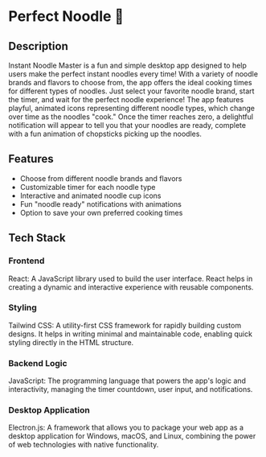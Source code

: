 # Perfect Noodle 🍜

## Description

Instant Noodle Master is a fun and simple desktop app designed to help users make the perfect instant noodles every time! With a variety of noodle brands and flavors to choose from, the app offers the ideal cooking times for different types of noodles. Just select your favorite noodle brand, start the timer, and wait for the perfect noodle experience!
The app features playful, animated icons representing different noodle types, which change over time as the noodles "cook." Once the timer reaches zero, a delightful notification will appear to tell you that your noodles are ready, complete with a fun animation of chopsticks picking up the noodles.

## Features

- Choose from different noodle brands and flavors
- Customizable timer for each noodle type
- Interactive and animated noodle cup icons
- Fun "noodle ready" notifications with animations
- Option to save your own preferred cooking times

## Tech Stack

### Frontend

React: A JavaScript library used to build the user interface. React helps in creating a dynamic and interactive experience with reusable components.

### Styling

Tailwind CSS: A utility-first CSS framework for rapidly building custom designs. It helps in writing minimal and maintainable code, enabling quick styling directly in the HTML structure.

### Backend Logic

JavaScript: The programming language that powers the app's logic and interactivity, managing the timer countdown, user input, and notifications.

### Desktop Application

Electron.js: A framework that allows you to package your web app as a desktop application for Windows, macOS, and Linux, combining the power of web technologies with native functionality.
